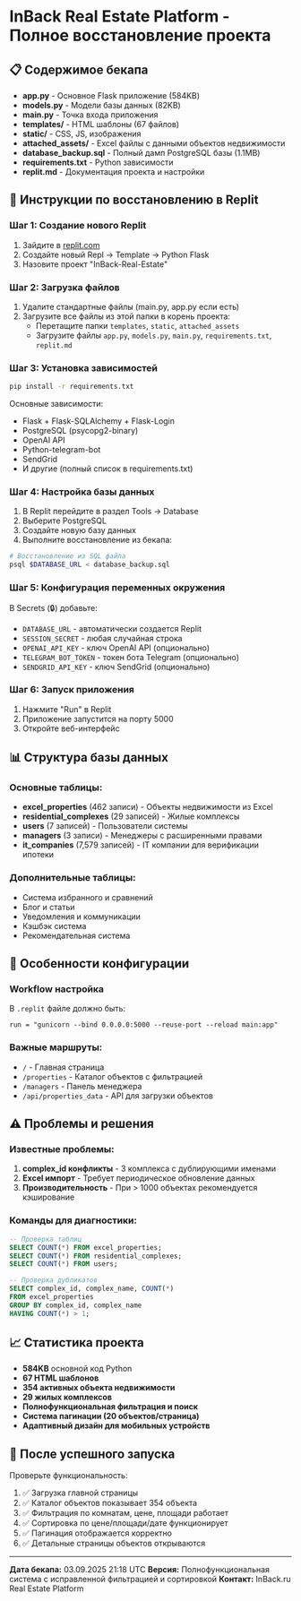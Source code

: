# InBack Real Estate Platform - Полное восстановление проекта

## 📋 Содержимое бекапа
- **app.py** - Основное Flask приложение (584KB)
- **models.py** - Модели базы данных (82KB) 
- **main.py** - Точка входа приложения
- **templates/** - HTML шаблоны (67 файлов)
- **static/** - CSS, JS, изображения
- **attached_assets/** - Excel файлы с данными объектов недвижимости
- **database_backup.sql** - Полный дамп PostgreSQL базы (1.1MB)
- **requirements.txt** - Python зависимости
- **replit.md** - Документация проекта и настройки

## 🚀 Инструкции по восстановлению в Replit

### Шаг 1: Создание нового Replit
1. Зайдите в [replit.com](https://replit.com)
2. Создайте новый Repl → Template → Python Flask
3. Назовите проект "InBack-Real-Estate"

### Шаг 2: Загрузка файлов
1. Удалите стандартные файлы (main.py, app.py если есть)
2. Загрузите все файлы из этой папки в корень проекта:
   - Перетащите папки `templates`, `static`, `attached_assets`
   - Загрузите файлы `app.py`, `models.py`, `main.py`, `requirements.txt`, `replit.md`

### Шаг 3: Установка зависимостей
```bash
pip install -r requirements.txt
```

Основные зависимости:
- Flask + Flask-SQLAlchemy + Flask-Login
- PostgreSQL (psycopg2-binary)
- OpenAI API
- Python-telegram-bot
- SendGrid
- И другие (полный список в requirements.txt)

### Шаг 4: Настройка базы данных
1. В Replit перейдите в раздел Tools → Database
2. Выберите PostgreSQL
3. Создайте новую базу данных
4. Выполните восстановление из бекапа:

```bash
# Восстановление из SQL файла
psql $DATABASE_URL < database_backup.sql
```

### Шаг 5: Конфигурация переменных окружения
В Secrets (🔒) добавьте:
- `DATABASE_URL` - автоматически создается Replit
- `SESSION_SECRET` - любая случайная строка
- `OPENAI_API_KEY` - ключ OpenAI API (опционально)
- `TELEGRAM_BOT_TOKEN` - токен бота Telegram (опционально)
- `SENDGRID_API_KEY` - ключ SendGrid (опционально)

### Шаг 6: Запуск приложения
1. Нажмите "Run" в Replit
2. Приложение запустится на порту 5000
3. Откройте веб-интерфейс

## 📊 Структура базы данных

### Основные таблицы:
- **excel_properties** (462 записи) - Объекты недвижимости из Excel
- **residential_complexes** (29 записей) - Жилые комплексы
- **users** (7 записей) - Пользователи системы
- **managers** (3 записи) - Менеджеры с расширенными правами
- **it_companies** (7,579 записей) - IT компании для верификации ипотеки

### Дополнительные таблицы:
- Система избранного и сравнений
- Блог и статьи
- Уведомления и коммуникации
- Кэшбэк система
- Рекомендательная система

## 🔧 Особенности конфигурации

### Workflow настройка
В `.replit` файле должно быть:
```
run = "gunicorn --bind 0.0.0.0:5000 --reuse-port --reload main:app"
```

### Важные маршруты:
- `/` - Главная страница
- `/properties` - Каталог объектов с фильтрацией
- `/managers` - Панель менеджера
- `/api/properties_data` - API для загрузки объектов

## ⚠️ Проблемы и решения

### Известные проблемы:
1. **complex_id конфликты** - 3 комплекса с дублирующими именами
2. **Excel импорт** - Требует периодическое обновление данных
3. **Производительность** - При > 1000 объектах рекомендуется кэширование

### Команды для диагностики:
```sql
-- Проверка таблиц
SELECT COUNT(*) FROM excel_properties;
SELECT COUNT(*) FROM residential_complexes;
SELECT COUNT(*) FROM users;

-- Проверка дубликатов
SELECT complex_id, complex_name, COUNT(*) 
FROM excel_properties 
GROUP BY complex_id, complex_name 
HAVING COUNT(*) > 1;
```

## 📈 Статистика проекта
- **584KB** основной код Python
- **67 HTML шаблонов**
- **354 активных объекта недвижимости**
- **29 жилых комплексов**
- **Полнофункциональная фильтрация и поиск**
- **Система пагинации (20 объектов/страница)**
- **Адаптивный дизайн для мобильных устройств**

## 🎯 После успешного запуска

Проверьте функциональность:
1. ✅ Загрузка главной страницы
2. ✅ Каталог объектов показывает 354 объекта
3. ✅ Фильтрация по комнатам, цене, площади работает
4. ✅ Сортировка по цене/площади/дате функционирует
5. ✅ Пагинация отображается корректно
6. ✅ Детальные страницы объектов открываются

---

**Дата бекапа:** 03.09.2025 21:18 UTC
**Версия:** Полнофункциональная система с исправленной фильтрацией и сортировкой
**Контакт:** InBack.ru Real Estate Platform